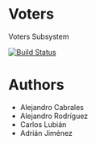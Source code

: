 Voters
======

Voters Subsystem

[![Build Status](https://travis-ci.org/Arquisoft/voters_1a.svg?branch=master)](https://travis-ci.org/Arquisoft/voters_1a)

Authors
=======
* Alejandro Cabrales
* Alejandro Rodríguez
* Carlos Lubián
* Adrián Jiménez




